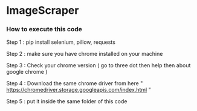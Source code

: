 # ImageScraper


### How to execute this code

Step 1 : pip install selenium, pillow, requests

Step 2 : make sure you have chrome installed on your machine

Step 3 : Check your chrome version ( go to three dot then help then about google chrome )

Step 4 : Download the same chrome driver from here  " https://chromedriver.storage.googleapis.com/index.html "

Step 5 : put it inside the same folder of this code
